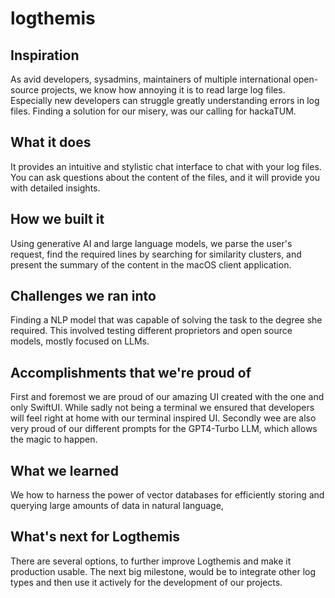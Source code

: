 # logthemis

## Inspiration
As avid developers, sysadmins, maintainers of multiple international open-source projects, we know how annoying it is to read large log files. Especially new developers can struggle greatly understanding errors in log files.
Finding a solution for our misery, was our calling for hackaTUM.

## What it does
It provides an intuitive and stylistic chat interface to chat with your log files. You can ask questions about the content of the files, and it will provide you with detailed insights.

## How we built it
Using generative AI and large language models, we parse the user's request, find the required lines by searching for similarity clusters, and present the summary of the content in the macOS client application.

## Challenges we ran into
Finding a NLP model that was capable of solving the task to the degree she required. This involved testing different proprietors and open source models, mostly focused on LLMs.

## Accomplishments that we're proud of
First and foremost we are proud of our amazing UI created with the one and only SwiftUI. While sadly not being a terminal we ensured that developers will feel right at home with our terminal inspired UI.
Secondly wee are also very proud of our different prompts for the GPT4-Turbo LLM, which allows the magic to happen.

## What we learned
We how to harness the power of vector databases for efficiently storing and querying large amounts of data in natural language,

## What's next for Logthemis
There are several options, to further improve Logthemis and make it production usable.
The next big milestone, would be to integrate other log types and then use it actively for the development of our projects.

